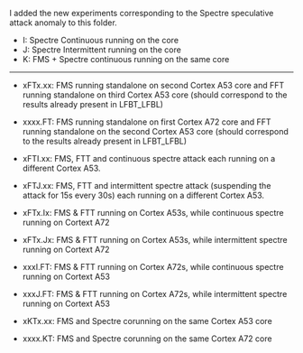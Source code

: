 I added the new experiments corresponding to the Spectre speculative attack anomaly to this folder. 


* I: Spectre Continuous running on the core
* J: Spectre Intermittent running on the core
* K: FMS + Spectre continuous running on the same core

---

 * xFTx.xx: FMS running standalone on second Cortex A53 core and FFT running standalone on third Cortex A53 core (should correspond to the results already present in LFBT_LFBL) 
 * xxxx.FT: FMS running standalone on first Cortex A72 core and FFT running standalone on the second Cortex A53 core (should correspond to the results already present in LFBT_LFBL) 

 * xFTI.xx: FMS, FTT and continuous spectre attack each running on a different Cortex A53.
 * xFTJ.xx: FMS, FTT and intermittent spectre attack (suspending the attack for 15s every 30s) each running on a different Cortex A53.

 * xFTx.Ix: FMS & FTT running on Cortex A53s, while continuous spectre running on Cortext A72
 * xFTx.Jx: FMS & FTT running on Cortex A53s, while intermittent spectre running on Cortext A72

 * xxxI.FT: FMS & FTT running on Cortex A72s, while continuous spectre running on Cortext A53
 * xxxJ.FT: FMS & FTT running on Cortex A72s, while intermittent spectre running on Cortext A53

 * xKTx.xx: FMS and Spectre corunning on the same Cortex A53 core
 * xxxx.KT: FMS and Spectre corunning on the same Cortex A72 core

